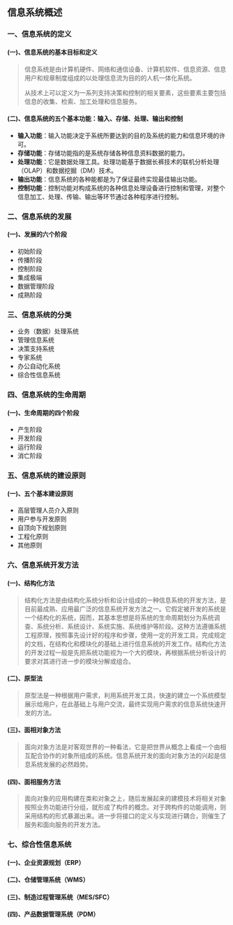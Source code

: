 ## 信息系统概述

### 一、信息系统的定义

#### (一)、信息系统的基本目标和定义

> 信息系统是由计算机硬件、网络和通信设备、计算机软件、信息资源、信息用户和规章制度组成的以处理信息流为目的的人机一体化系统。
>
> 从技术上可以定义为一系列支持决策和控制的相关要素，这些要素主要包括信息的收集、检索、加工处理和信息服务。

#### (二)、信息系统的五个基本功能：输入、存储、处理、输出和控制

- **输入功能**：输入功能决定于系统所要达到的目的及系统的能力和信息环境的许可。
- **存储功能**：存储功能指的是系统存储各种信息资料数据的能力。
- **处理功能**：它是数据处理工具。处理功能基于数据长裤技术的联机分析处理（OLAP）和数据挖掘（DM）技术。
- **输出功能**：信息系统的各种能都是为了保证最终实现最佳输出功能。
- **控制功能**：控制功能对构成系统的各种信息处理设备进行控制和管理，对整个信息加工、处理、传输、输出等环节通过各种程序进行控制。



### 二、信息系统的发展

#### (一)、发展的六个阶段

- 初始阶段
- 传播阶段
- 控制阶段
- 集成极端
- 数据管理阶段
- 成熟阶段



### 三、信息系统的分类

- 业务（数据）处理系统
- 管理信息系统
- 决策支持系统
- 专家系统
- 办公自动化系统
- 综合性信息系统



### 四、信息系统的生命周期

#### (一)、生命周期的四个阶段

- 产生阶段
- 开发阶段
- 运行阶段
- 消亡阶段



### 五、信息系统的建设原则

#### (一)、五个基本建设原则

- 高层管理人员介入原则
- 用户参与开发原则
- 自顶向下规划原则
- 工程化原则
- 其他原则



### 六、信息系统开发方法

#### (一)、结构化方法

> 结构化方法是由结构化系统分析和设计组成的一种信息系统的开发方法，是目前最成熟、应用最广泛的信息系统开发方法之一。它假定被开发的系统是一个结构化的系统，因而，其基本思想是将系统的生命周期划分为系统调查、系统分析、系统设计、系统实施、系统维护等阶段。这种方法遵循系统工程原理，按照事先设计好的程序和步骤，使用一定的开发工具，完成规定的文档，在结构化和模块化的基础上进行信息系统的开发工作。结构化方法的开发过程一般是先把系统功能视为一个大的模块，再根据系统分析设计的要求对其进行进一步的模块分解或组合。

#### (二)、原型法

> 原型法是一种根据用户需求，利用系统开发工具，快速的建立一个系统模型展示给用户，在此基础上与用户交流，最终实现用户需求的信息系统快速开发的方法。

#### (三)、面相对象方法

> 面向对象方法是对客观世界的一种看法，它是把世界从概念上看成一个由相互配合协作的对象所组成的系统。信息系统开发的面向对象方法的兴起是信息系统发展的必然趋势。

#### (四)、面相服务方法

> 面向对象的应用构建在类和对象之上，随后发展起来的建模技术将相关对象按照业务功能进行分组，就形成了构件的概念。对于跨构件的功能调用，则采用结构的形式暴漏出来。进一步将接口的定义与实现进行耦合，则催生了服务和面向服务的开发方法。

### 七、综合性信息系统

#### (一)、企业资源规划（ERP）

#### (二)、仓储管理系统（WMS）

#### (三)、制造过程管理系统（MES/SFC）

#### (四)、产品数据管理系统（PDM）